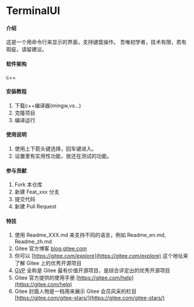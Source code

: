# TerminalUI

#### 介绍
这是一个用命令行来显示的界面，支持键盘操作。
吾唯初学者，技术有限，若有瑕疵，请留建议。

#### 软件架构
c++

#### 安装教程

1.  下载c++编译器(mingw,vs...)
2.  克隆项目
3.  编译运行

#### 使用说明

1.  使用上下箭头键选择，回车键进入。
2.  设置里有实用性功能，放还在测试的功能。

#### 参与贡献

1.  Fork 本仓库
2.  新建 Feat_xxx 分支
3.  提交代码
4.  新建 Pull Request


#### 特技

1.  使用 Readme\_XXX.md 来支持不同的语言，例如 Readme\_en.md, Readme\_zh.md
2.  Gitee 官方博客 [blog.gitee.com](https://blog.gitee.com)
3.  你可以 [https://gitee.com/explore](https://gitee.com/explore) 这个地址来了解 Gitee 上的优秀开源项目
4.  [GVP](https://gitee.com/gvp) 全称是 Gitee 最有价值开源项目，是综合评定出的优秀开源项目
5.  Gitee 官方提供的使用手册 [https://gitee.com/help](https://gitee.com/help)
6.  Gitee 封面人物是一档用来展示 Gitee 会员风采的栏目 [https://gitee.com/gitee-stars/](https://gitee.com/gitee-stars/)
